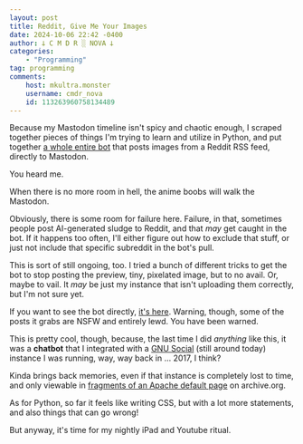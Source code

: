 ```yaml
---
layout: post
title: Reddit, Give Me Your Images
date: 2024-10-06 22:42 -0400
author: 𐕣 C M D R ░ NOVA 𐕣
categories:
    - "Programming"
tag: programming
comments:
    host: mkultra.monster
    username: cmdr_nova
    id: 113263960758134489
---
```

Because my Mastodon timeline isn't spicy and chaotic enough, I scraped together pieces of things I'm trying to learn and utilize in Python, and put together <a href="https://github.com/cmdr-nova/reddit_bot" target="_blank">a whole entire bot</a> that posts images from a Reddit RSS feed, directly to Mastodon.

You heard me.

When there is no more room in hell, the anime boobs will walk the Mastodon.

Obviously, there is some room for failure here. Failure, in that, sometimes people post AI-generated sludge to Reddit, and that *may* get caught in the bot. If it happens too often, I'll either figure out how to exclude that stuff, or just not include that specific subreddit in the bot's pull.

This is sort of still ongoing, too. I tried a bunch of different tricks to get the bot to stop posting the preview, tiny, pixelated image, but to no avail. Or, maybe to vail. It *may* be just my instance that isn't uploading them correctly, but I'm not sure yet.

If you want to see the bot directly, <a href="https://mkultra.monster/@net_run" target="_blank">it's here</a>. Warning, though, some of the posts it grabs are NSFW and entirely lewd. You have been warned.

This is pretty cool, though, because, the last time I did *anything* like this, it was a **chatbot** that I integrated with a <a href="https://gnusocial.network" target="_blank">GNU Social</a> (still around today) instance I was running, way, way back in ... 2017, I think?

Kinda brings back memories, even if that instance is completely lost to time, and only viewable in <a href="https://web.archive.org/web/20180314155440/http://sanguine.merylscarlett.info/" target="_blank">fragments of an Apache default page</a> on archive.org.

As for Python, so far it feels like writing CSS, but with a lot more statements, and also things that can go wrong!

But anyway, it's time for my nightly iPad and Youtube ritual.